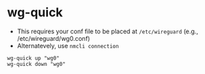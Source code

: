 # wg-quick

- This requires your conf file to be placed at `/etc/wireguard` (e.g., /etc/wireguard/wg0.conf)
- Alternatevely, use `nmcli connection`

```shell
wg-quick up "wg0"
wg-quick down "wg0"
```
